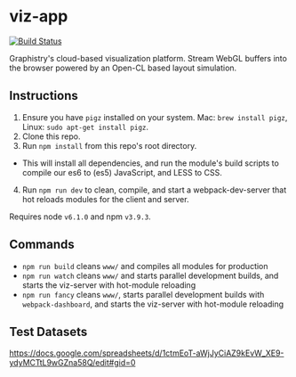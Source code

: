 # viz-app
[![Build Status](http://deploy.graphistry.com/buildStatus/icon?job=viz-app)](http://deploy.graphistry.com/job/viz-app/)

Graphistry's cloud-based visualization platform. Stream WebGL buffers into the browser powered by an Open-CL based layout simulation.

## Instructions

1. Ensure you have `pigz` installed on your system. Mac: `brew install pigz`, Linux: `sudo apt-get install pigz`.
2. Clone this repo.
3. Run `npm install` from this repo's root directory.
  - This will install all dependencies, and run the module's build scripts to compile our es6 to (es5) JavaScript, and LESS to CSS.
4. Run `npm run dev` to clean, compile, and start a webpack-dev-server that hot reloads modules for the client and server.

Requires node `v6.1.0` and npm `v3.9.3`.

## Commands

- `npm run build` cleans `www/` and compiles all modules for production
- `npm run watch` cleans `www/` and starts parallel development builds, and starts the viz-server with hot-module reloading
- `npm run fancy` cleans `www/`, starts parallel development builds with `webpack-dashboard`, and starts the viz-server with hot-module reloading

## Test Datasets

https://docs.google.com/spreadsheets/d/1ctmEoT-aWjJyCiAZ9kEvW_XE9-ydyMCTtL9wGZna58Q/edit#gid=0

